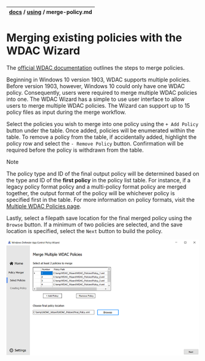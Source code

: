 | [docs](..)  / [using](.) / merge-policy.md
|:---|

# Merging existing policies with the WDAC Wizard

The [official WDAC documentation](https://docs.microsoft.com/en-us/windows/security/threat-protection/windows-defender-application-control/wdac-wizard-merging-policies) outlines the steps to merge policies. 

Beginning in Windows 10 version 1903, WDAC supports multiple policies. Before version 1903, however, Windows 10 could only have one WDAC policy. Consequently, users were required to merge multiple WDAC policies into one. The WDAC Wizard has a simple to use user interface to allow users to merge multiple WDAC policies. The Wizard can support up to 15 policy files as input during the merge workflow.  

Select the policies you wish to merge into one policy using the `+ Add Policy` button under the table. Once added, policies will be enumerated within the table. To remove a policy from the table, if accidentally added, highlight the policy row and select the `- Remove Policy` button. Confirmation will be required before the policy is withdrawn from the table. 

> [!NOTE]
> The policy type and ID of the final output policy will be determined based on the type and ID of the **first policy** in the policy list table. For instance, if a legacy policy format policy and a multi-policy format policy are merged together, the output format of the policy will be whichever policy is specified first in the table. For more information on policy formats, visit the [Multiple WDAC Policies page](deploy-multiple-windows-defender-application-control-policies.md).

Lastly, select a filepath save location for the final merged policy using the `Browse` button. If a minimum of two policies are selected, and the save location is specified, select the `Next` button to build the policy. 

![](../imgs/wdac-wizard-merge.png)
